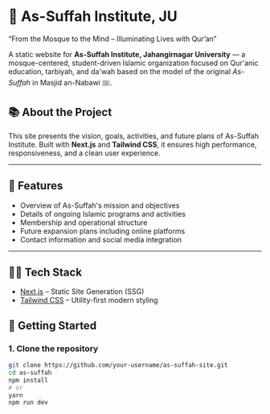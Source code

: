 # 🕌 As-Suffah Institute, JU

“From the Mosque to the Mind – Illuminating Lives with Qur’an”

A static website for **As-Suffah Institute, Jahangirnagar University** — a mosque-centered, student-driven Islamic organization focused on Qur'anic education, tarbiyah, and da'wah based on the model of the original *As-Suffah* in Masjid an-Nabawi ﷺ.

## 📚 About the Project

This site presents the vision, goals, activities, and future plans of As-Suffah Institute. Built with **Next.js** and **Tailwind CSS**, it ensures high performance, responsiveness, and a clean user experience.

---

## 🌟 Features

- Overview of As-Suffah's mission and objectives
- Details of ongoing Islamic programs and activities
- Membership and operational structure
- Future expansion plans including online platforms
- Contact information and social media integration

---

## 🧑‍💻 Tech Stack

- [Next.js](https://nextjs.org/) – Static Site Generation (SSG)
- [Tailwind CSS](https://tailwindcss.com/) – Utility-first modern styling


## 🚀 Getting Started

### 1. Clone the repository

```bash
git clone https://github.com/your-username/as-suffah-site.git
cd as-suffah
npm install
# or
yarn
npm run dev
```
